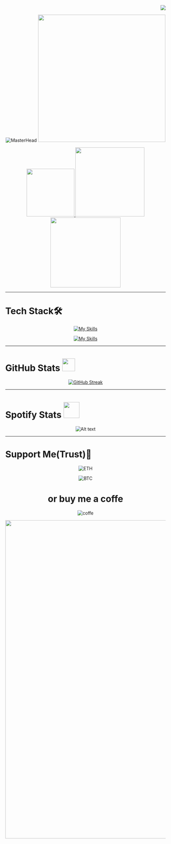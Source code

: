 <div align='right'>

![](https://komarev.com/ghpvc/?username=r1nk1337)
  
</div>

<div align='center'>

![MasterHead](https://github.com/user-attachments/assets/6118e206-0119-4823-9abe-bb23c3801db3)
<img align= "righ" width="400" src="https://cdn.dribbble.com/users/1187278/screenshots/16762086/media/10ba6161c70f3edd67f34e229b62b852.gif">

</div>

<div align='center'>

<a href='https://mail.google.com/mail/u/0/?fs=1&tf=cm&source=mailto&to=marton4ikmario%40gmail.com'>
<img src ='https://img.shields.io/badge/Email-me-red?logo=gmail&logoColor=white&style=for-the-badge' width='150'>
</a>
<a href='https://www.instagram.com/martonn4' target='_blank'>
<img src ='https://img.shields.io/badge/Instagram-page-purple?logo=instagram&logoColor=white&style=for-the-badge' width='217'>
</a>
<a href='https://x.com/r1nk1337off?t=o0AVGm9gTO6NK8xzPf8H5g&s=09'>
<img src ='https://img.shields.io/badge/X(Twitter)-page-black?logo=x&logoColor=white&style=for-the-badge' width='220'>
</a>
  
</div>

---

# Tech Stack🛠️

<div align='center'>

[![My Skills](https://skillicons.dev/icons?i=scss,ts,python,nodejs,react&theme=dark)]()

[![My Skills](https://skillicons.dev/icons?i=firebase,tailwind,vite,docker,git&theme=dark)]()

</div>

---

# GitHub Stats <img src='https://upload.wikimedia.org/wikipedia/commons/thumb/a/ae/Github-desktop-logo-symbol.svg/2048px-Github-desktop-logo-symbol.svg.png' width='40'>

<div align='center'>
  
<!--[![r1nk's GitHub stats-Dark](https://github-readme-stats.vercel.app/api?username=r1nk1337&show_icons=true&theme=dark#gh-dark-mode-only)](https://github.com/r1nk1337/github-readme-stats#gh-dark-mode-only)-->
[![GitHub Streak](http://github-readme-streak-stats.herokuapp.com?user=r1nk1337&theme=dark)](https://git.io/streak-stats)

</div>

---

# Spotify Stats <img src="https://www.freepnglogos.com/uploads/spotify-logo-png/spotify-logo-spotify-symbol-3.png" width='50'>

<div align='center'>

![Alt text](https://spotify-recently-played-readme.vercel.app/api?user=31hbayahl3tbws6gfo4b7jvm6gxu)
  
</div>

---

# Support Me(Trust)💸

<div align='center'>

![ETH](https://img.shields.io/badge/ETH-0x5991E5aba8881acA01b40573054589B3B2ac491C-purple?logo=ethereum&logoColor=white&style=for-the-badge)

![BTC](https://img.shields.io/badge/BTC-bc1q4cp97qlzksypjxa8m0y7j0xp8lyzpzks5jxyd8-yellow?logo=bitcoin&logoColor=white&style=for-the-badge)

# or buy me a coffe

![coffe](https://img.shields.io/badge/buy-coffe☕-black?logo=ethereum&logoColor=white&style=for-the-badge)

</div>

<div align="center">

<img src='https://capsule-render.vercel.app/api?type=waving&color=gradient&height=100&section=footer' width='1000'>

</div>
